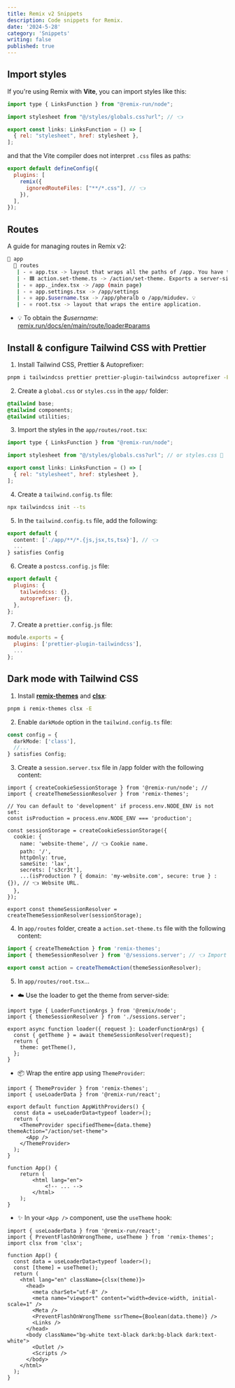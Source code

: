 ```yaml
---
title: Remix v2 Snippets
description: Code snippets for Remix.
date: '2024-5-28'
category: 'Snippets'
writing: false
published: true
---
```


## Import styles

If you're using Remix with **Vite**, you can import styles like this:

```jsx
import type { LinksFunction } from "@remix-run/node";

import stylesheet from "@/styles/globals.css?url"; // 👈

export const links: LinksFunction = () => [
  { rel: "stylesheet", href: stylesheet },
];
```

and that the Vite compiler does not interpret `.css` files as paths:

```jsx
export default defineConfig({
  plugins: [
    remix({
      ignoredRouteFiles: ["**/*.css"], // 👈
    }),
  ],
});
```

## Routes

A guide for managing routes in Remix v2:

```bash
📂 app
  📂 routes
   | - ⚛️ app.tsx -> layout that wraps all the paths of /app. You have to add <Outlet /> from @remix-run/react.
   | - 🟦 action.set-theme.ts -> /action/set-theme. Exports a server-side ``action``. Ideal for use with <Form /> from @remix-run/react.
   | - ⚛️ app._index.tsx -> /app (main page)
   | - ⚛️ app.settings.tsx -> /app/settings
   | - ⚛️ app.$username.tsx -> /app/pheralb o /app/midudev. 💡
   | - ⚛️ root.tsx -> layout that wraps the entire application.
```

- 💡 To obtain the *$username*: [remix.run/docs/en/main/route/loader#params](https://remix.run/docs/en/main/route/loader#params)

## Install & configure Tailwind CSS with Prettier

1. Install Tailwind CSS, Prettier & Autoprefixer:
    
```bash
pnpm i tailwindcss prettier prettier-plugin-tailwindcss autoprefixer -E -D
```

2. Create a `global.css` or `styles.css` in the `app/` folder:

```css
@tailwind base;
@tailwind components;
@tailwind utilities;
```

3. Import the styles in the `app/routes/root.tsx`:

```jsx
import type { LinksFunction } from "@remix-run/node";

import stylesheet from "@/styles/globals.css?url"; // or styles.css 👀

export const links: LinksFunction = () => [
  { rel: "stylesheet", href: stylesheet },
];
```

4. Create a `tailwind.config.ts` file:

```bash
npx tailwindcss init --ts
```

5. In the `tailwind.config.ts` file, add the following:

```ts
export default {
  content: ['./app/**/*.{js,jsx,ts,tsx}'], // 👈
  ...
} satisfies Config
```

6. Create a `postcss.config.js` file:

```js
export default {
  plugins: {
    tailwindcss: {},
    autoprefixer: {},
  },
};
```

7. Create a `prettier.config.js` file:

```js
module.exports = {
  plugins: ['prettier-plugin-tailwindcss'],
  ...
};
```

## Dark mode with Tailwind CSS

1. Install [**remix-themes**](https://github.com/abereghici/remix-themes) and [**clsx**](https://github.com/lukeed/clsx#readme):

```bash
pnpm i remix-themes clsx -E
```

2. Enable `darkMode` option in the `tailwind.config.ts` file:

```ts
const config = {
  darkMode: ['class'],
  //...
} satisfies Config;
```

3. Create a `session.server.tsx` file in /app folder with the following content:

```tsx
import { createCookieSessionStorage } from '@remix-run/node'; //
import { createThemeSessionResolver } from 'remix-themes';

// You can default to 'development' if process.env.NODE_ENV is not set:
const isProduction = process.env.NODE_ENV === 'production';

const sessionStorage = createCookieSessionStorage({
  cookie: {
    name: 'website-theme', // 👈 Cookie name.
    path: '/',
    httpOnly: true,
    sameSite: 'lax',
    secrets: ['s3cr3t'],
    ...(isProduction ? { domain: 'my-website.com', secure: true } : {}), // 👈 Website URL.
  },
});

export const themeSessionResolver = createThemeSessionResolver(sessionStorage);
```

4. In `app/routes` folder, create a `action.set-theme.ts` file with the following content:

```ts
import { createThemeAction } from 'remix-themes';
import { themeSessionResolver } from '@/sessions.server'; // 👈 Import your session.server.tsx.

export const action = createThemeAction(themeSessionResolver);
```

5. In `app/routes/root.tsx`...

- ☁️ Use the loader to get the theme from server-side:

```tsx
import type { LoaderFunctionArgs } from '@remix/node';
import { themeSessionResolver } from './sessions.server';

export async function loader({ request }: LoaderFunctionArgs) {
  const { getTheme } = await themeSessionResolver(request);
  return {
    theme: getTheme(),
  };
}
```

- 📦 Wrap the entire app using `ThemeProvider`:

```tsx
import { ThemeProvider } from 'remix-themes';
import { useLoaderData } from '@remix-run/react';

export default function AppWithProviders() {
  const data = useLoaderData<typeof loader>();
  return (
    <ThemeProvider specifiedTheme={data.theme} themeAction="/action/set-theme">
      <App />
    </ThemeProvider>
  );
}

function App() {
    return (
        <html lang="en">
            <!-- ... -->
        </html>
    );
}
```

- ✨ In your `<App />` component, use the `useTheme` hook:

```tsx
import { useLoaderData } from '@remix-run/react';
import { PreventFlashOnWrongTheme, useTheme } from 'remix-themes';
import clsx from 'clsx';

function App() {
  const data = useLoaderData<typeof loader>();
  const [theme] = useTheme();
  return (
    <html lang="en" className={clsx(theme)}>
      <head>
        <meta charSet="utf-8" />
        <meta name="viewport" content="width=device-width, initial-scale=1" />
        <Meta />
        <PreventFlashOnWrongTheme ssrTheme={Boolean(data.theme)} />
        <Links />
      </head>
      <body className="bg-white text-black dark:bg-black dark:text-white">
        <Outlet />
        <Scripts />
      </body>
    </html>
  );
}
```